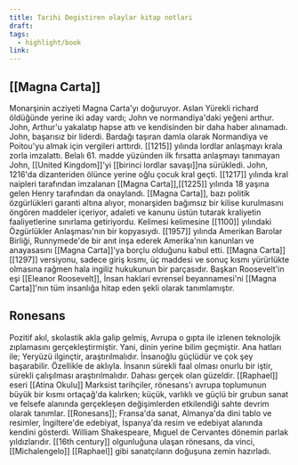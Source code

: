 ```yaml
---
title: Tarihi Degistiren olaylar kitap notlari
draft: 
tags:
  - highlight/book
link:
---
```

## [[Magna Carta]]
Monarşinin acziyeti Magna Carta'yı doğuruyor. Aslan Yürekli richard öldüğünde yerine iki aday vardı; John ve normandiya'daki yeğeni arthur. John, Arthur'u yakalatıp hapse attı ve kendisinden bir daha haber alınamadı. John, başarısız bir liderdi. Bardağı taşıran damla olarak Normandiya ve Poitou'yu almak için vergileri arttırdı. [[1215]] yılında lordlar anlaşmayı krala zorla imzalattı. Belalı 61. madde yüzünden ilk fırsatta anlaşmayı tanımayan John, [[United Kingdom]]'yi [[birinci lordlar savaşı]]na sürükledi. John, 1216'da dizanteriden ölünce yerine oğlu çocuk kral geçti. [[1217]] yılında kral naipleri tarafından imzalanan [[Magna Carta]],[[1225]] yılında 18 yaşına gelen Henry tarafından da onaylandı. [[Magna Carta]], bazı politik özgürlükleri garanti altına alıyor, monarşiden bağımsız bir kilise kurulmasını öngören maddeler içeriyor, adaleti ve kanunu üstün tutarak kraliyetin faaliyetlerine sınırlama getiriyordu. Kelimesi kelimesine [[1100]] yılındaki Özgürlükler Anlaşması'nın bir kopyasıydı. [[1957]] yılında Amerikan Barolar Birliği, Runnymede'de bir anıt inşa ederek Amerika'nın kanunları ve anayasasını [[Magna Carta]]'ya borçlu olduğunu kabul etti. [[Magna Carta]] [[1297]] versiyonu, sadece giriş kısmı, üç maddesi ve sonuç kısmı yürürlükte olmasına rağmen hala ingiliz hukukunun bir parçasıdır. Başkan Roosevelt'in eşi [[Eleanor Roosevelt]], İnsan haklari evrensel beyannamesi'ni [[Magna Carta]]'nın tüm insanlığa hitap eden şekli olarak tanımlamıştır.

## Ronesans

Pozitif akıl, skolastik akla galip gelmiş, Avrupa o gıpta ile izlenen teknolojik zıplamasını gerçekleştirmiştir. Yani, dinin yerine bilim geçmiştir. Ana hatları ile; Yeryüzü ilginçtir, araştırılmalıdır. İnsanoğlu güçlüdür ve çok şey başarabilir. Özellikle de aklıyla. İnsanın sürekli faal olması onurlu bir iştir, sürekli çalışılması araştırılmalıdır. Dahası gerçek olan güzeldir. [[Raphael]] eseri [[Atina Okulu]] Marksist tarihçiler, rönesans'ı avrupa toplumunun büyük bir kısmı ortaçağ'da kalırken; küçük, varlıklı ve güçlü bir grubun sanat ve felsefe alanında gerçekleşen değişimlerden etkilendiği sahte devrim olarak tanımlar. [[Ronesans]]; Fransa'da sanat, Almanya'da dini tablo ve resimler, İngiltere'de edebiyat, İspanya'da resim ve edebiyat alanında kendini gösterdi. William Shakespeare, Mıguel de Cervantes dönemin parlak yıldızlarıdır. [[16th century]] olgunluğuna ulaşan rönesans, da vinci, [[Michalengelo]] [[Raphael]] gibi sanatçıların doğuşuna zemin hazırladı.